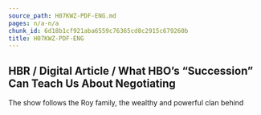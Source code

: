 ```yaml
---
source_path: H07KWZ-PDF-ENG.md
pages: n/a-n/a
chunk_id: 6d18b1cf921aba6559c76365cd8c2915c679260b
title: H07KWZ-PDF-ENG
---
```

## HBR / Digital Article / What HBO’s “Succession” Can Teach Us About Negotiating

The show follows the Roy family, the wealthy and powerful clan behind
